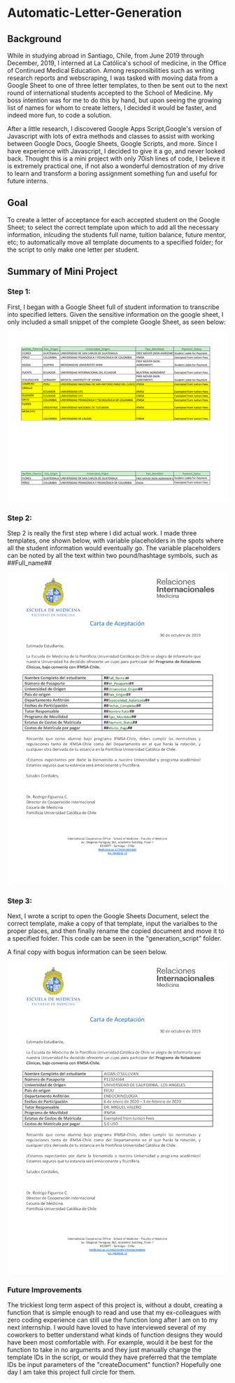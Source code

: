 # Automatic-Letter-Generation

## Background
While in studying abroad in Santiago, Chile, from June 2019 through December, 2019, I interned at La Católica's school of medicine, in the Office of Continued Medical Education. Among responsibilities such as writing research reports and webscraping, I was tasked with moving data from a Google Sheet to one of three letter templates, to then be sent out to the next round of international students accepted to the School of Medicine.  My boss intention was for me to do this by hand, but upon seeing the growing list of names for whom to create letters, I decided it would be faster, and indeed more fun, to code a solution. 

After a little research, I discovered Google Apps Script,Google's version of Javascript with lots of extra methods and classes to assist with working between Google Docs, Google Sheets, Google Scripts, and more. Since I have experience with Javascript, I decided to give it a go, and never looked back. Thought this is a mini project with only 70ish lines of code, I believe it is extremely practical one, if not also a wonderful demostration of my drive to learn and transform a boring  assignment something fun and useful for future interns. 


## Goal
To create a letter of acceptance for each accepted student on the Google Sheet; to select the correct template upon which to add all the necessary information, inlcuding the students full name, tuition balance, future mentor, etc; to automatically move all template documents to a specified folder; for the script to only make one letter per student. 


## Summary of Mini Project

### Step 1:

First, I began with a Google Sheet full of student information to transcribe into specified letters. Given the sensitive information on the google sheet, I only included a small snippet of the complete Google Sheet, as seen below:

![](images/Copia%20de%20Cartas_Aidan%20-%20Hoja1-1.png)

### Step 2: 

Step 2 is really the first step where I did actual work. I made three templates, one shown below, with variable placeholders in the spots where all the student information would eventually go. The variable placeholders can be noted by all the text within two pound/hashtage symbols, such as ##Full_name##

![](images/IFMSA%20Template%20Spanish-1.png)


### Step 3: 

Next, I wrote a script to open the Google Sheets Document, select the correct template, make a copy of that template, input the varialbes to the proper places, and then finally rename the copied document and move it to a specified folder. This code can be seen in the "generation_script" folder. 

A final copy with bogus information can be seen below. 

![](images/AidanOSullivan-EEUU%20-1.png)


### Future Improvements

The trickiest long term aspect of this project is, without a doubt, creating a function that is simple enough to read and use that my ex-colleagues with zero coding experience can still use the function long after I am on to my next internship. I would have loved to have interviewed several of my coworkers to better understand what kinds of function designs they would have been most comfortable with. For example, would it be best for the function to take in no arguments and they just manually change the template IDs in the script, or would they have preferred that the template IDs be input parameters of the "createDocument" function? Hopefully one day I am take this project full circle for them. 
